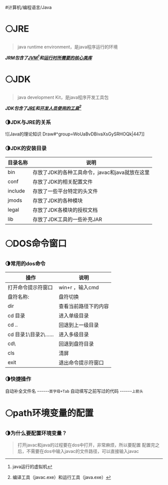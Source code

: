 #计算机/编程语言/Java 
# 🌕JRE
>java runtime environment，是java程序运行的环境

***JRM包含了<u>JVM</u>[^1]和<u>运行时所需要的核心类库</u>***

[^1]:java运行的虚拟机
# 🌕JDK
>java development Kit，是java程序开发工具包

***JDK包含了<u>JRE</u>和<u>开发人员使用的工具</u>[^2]***

[^2]:编译工具（javac.exe）和运行工具（java.exe）
### 🌗JDK与JRE的关系
![[Java的理论知识 Draw#^group=WoUaBvDBivaXsGySRHOQk|447]]
### 🌗JDK的安装目录
| **目录名称**          | **说明**          |
| -------------- | -------------- | 
| bin | 存放了JDK的各种工具命令，javac和java就放在这里 | 
| conf | 存放了JDK的相关配置文件 |
| include | 存放了一些平台特定的头文件 | 
| jmods | 存放了JDK的各种模块 | 
| legal | 存放了JDK各模块的授权文档 |
| lib | 存放了JDK工具的一些补充JAR |

# 🌕DOS命令窗口
### 🌗常用的dos命令
| **操作**          | **说明**          |
| -------------- | -------------- | 
| 打开命令提示符窗口 | win+r ，输入cmd | 
| 盘符名称: | 盘符切换 | 
| dir | 查看当前路径下的内容 |
| cd 目录          | 进入单级目录     |
| cd .. | 回退到上一级目录 | 
| cd 目录1\目录2\…… | 进入多级目录 | 
| cd\ | 回退到盘符目录 |
| cls | 清屏 | 
| exit | 退出命令提示符窗口 |
### 🌗快捷操作
自动补全文件名  ------`首字母+Tab`
自动填写之前写过的代码  ------`上箭头`
# 🌕path环境变量的配置
### 🌗为什么要配置环境变量？
>打开javac和java的过程要在dos中打开，非常麻烦，所以要配置
>配置完之后，不需要在dos中输入javac的文件路径，可以直接输入javac


























